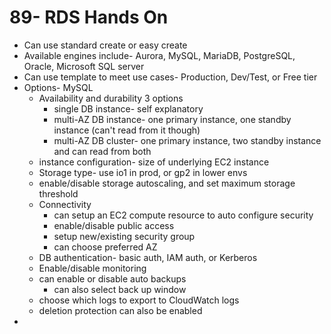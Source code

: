 # 89- RDS Hands On
- Can use standard create or easy create
- Available engines include- Aurora, MySQL, MariaDB, PostgreSQL, Oracle, Microsoft SQL server
- Can use template to meet use cases- Production, Dev/Test, or Free tier
- Options- MySQL
	- Availability and durability 3 options
		- single DB instance- self explanatory
		- multi-AZ DB instance- one primary instance, one standby instance (can't read from it though)
		- multi-AZ DB cluster- one primary instance, two standby instance and can read from both
	- instance configuration- size of underlying EC2 instance
	- Storage type- use io1 in prod, or gp2 in lower envs
	- enable/disable storage autoscaling, and set maximum storage threshold
	- Connectivity
		- can setup an EC2 compute resource to auto configure security
		- enable/disable public access
		- setup new/existing security group
		- can choose preferred AZ
	- DB authentication- basic auth, IAM auth, or Kerberos
	- Enable/disable monitoring
	- can enable or disable auto backups
		- can also select back up window
	- choose which logs to export to CloudWatch logs
	- deletion protection can also be enabled
- 